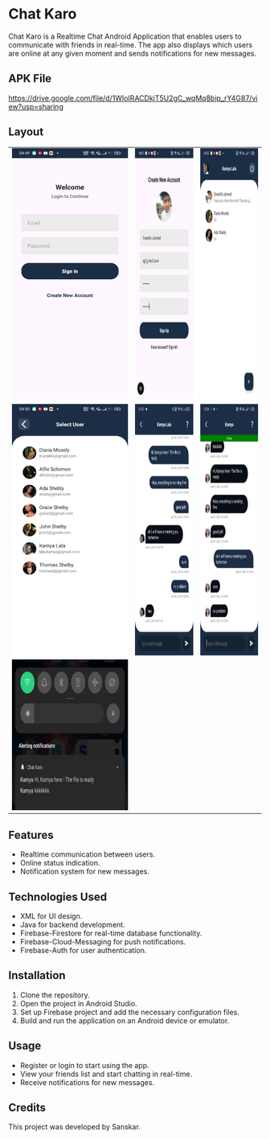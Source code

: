 # Chat Karo

Chat Karo is a Realtime Chat Android Application that enables users to communicate with friends in real-time. The app also displays which users are online at any given moment and sends notifications for new messages.

## APK File
https://drive.google.com/file/d/1WIoIRACDkjT5U2gC_wqMq8bip_rY4G87/view?usp=sharing

## Layout
<table>
  <tr>
    <td align="center"><img src="https://github.com/SanskarJaiswal2904/Chat-Karo/raw/master/LoginPage.jpg" alt="Login Page" width="300" height="500"></td>
    <td align="center"><img src="https://github.com/SanskarJaiswal2904/Chat-Karo/raw/master/SignupPage.jpg" alt="Signup Page" width="300" height="500"></td>
    <td align="center"><img src="https://github.com/SanskarJaiswal2904/Chat-Karo/raw/master/RecentChats.jpg" alt="Recent Chats" width="300" height="500"></td>
  </tr>
  <tr>
    <td align="center"><img src="https://github.com/SanskarJaiswal2904/Chat-Karo/raw/master/AllUsers.jpg" alt="All Users" width="300" height="500"></td>
    <td align="center"><img src="https://github.com/SanskarJaiswal2904/Chat-Karo/raw/master/ChatLog.jpg" alt="Chat Log" width="300" height="500"></td>
    <td align="center"><img src="https://github.com/SanskarJaiswal2904/Chat-Karo/raw/master/Online.jpg" alt="Online Users" width="300" height="500"></td>
  </tr>
  <tr>
<td align="center"><img src="https://github.com/SanskarJaiswal2904/Chat-Karo/raw/master/Notification.jpg" alt="Notifications" width="600" height="300"></td>
   
  </tr>
</table>




## Features
- Realtime communication between users.
- Online status indication.
- Notification system for new messages.

## Technologies Used
- XML for UI design.
- Java for backend development.
- Firebase-Firestore for real-time database functionality.
- Firebase-Cloud-Messaging for push notifications.
- Firebase-Auth for user authentication.

## Installation
1. Clone the repository.
2. Open the project in Android Studio.
3. Set up Firebase project and add the necessary configuration files.
4. Build and run the application on an Android device or emulator.

## Usage
- Register or login to start using the app.
- View your friends list and start chatting in real-time.
- Receive notifications for new messages.

## Credits
This project was developed by Sanskar.

